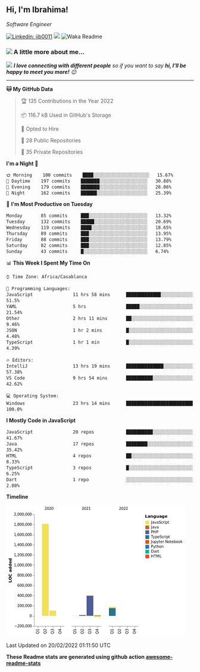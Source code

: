 <h2>Hi, I'm Ibrahima! </h2>
<p><em>Software Engineer 
</em></p>


[![Linkedin: iib0011](https://img.shields.io/badge/-iib0011-blue?style=flat-square&logo=Linkedin&logoColor=white&link=https://www.linkedin.com/in/iib0011/)](https://www.linkedin.com/in/iib0011/)
![](https://visitor-badge.glitch.me/badge?page_id=iib0011)
![Waka Readme](https://github.com/iib0011/iib0011/workflows/Waka%20Readme/badge.svg)


### <img src="https://media.giphy.com/media/VgCDAzcKvsR6OM0uWg/giphy.gif" width="50"> A little more about me...  


<img src="https://media.giphy.com/media/LnQjpWaON8nhr21vNW/giphy.gif" width="60"> <em><b>I love connecting with different people</b> so if you want to say <b>hi, I'll be happy to meet you more!</b> 😊</em>

---
<!--START_SECTION:waka-->
**🐱 My GitHub Data** 

> 🏆 135 Contributions in the Year 2022
 > 
> 📦 116.7 kB Used in GitHub's Storage 
 > 
> 💼 Opted to Hire
 > 
> 📜 28 Public Repositories 
 > 
> 🔑 35 Private Repositories  
 > 
**I'm a Night 🦉** 

```text
🌞 Morning    100 commits    ████░░░░░░░░░░░░░░░░░░░░░   15.67% 
🌆 Daytime    197 commits    ███████░░░░░░░░░░░░░░░░░░   30.88% 
🌃 Evening    179 commits    ███████░░░░░░░░░░░░░░░░░░   28.06% 
🌙 Night      162 commits    ██████░░░░░░░░░░░░░░░░░░░   25.39%

```
📅 **I'm Most Productive on Tuesday** 

```text
Monday       85 commits     ███░░░░░░░░░░░░░░░░░░░░░░   13.32% 
Tuesday      132 commits    █████░░░░░░░░░░░░░░░░░░░░   20.69% 
Wednesday    119 commits    ████░░░░░░░░░░░░░░░░░░░░░   18.65% 
Thursday     89 commits     ███░░░░░░░░░░░░░░░░░░░░░░   13.95% 
Friday       88 commits     ███░░░░░░░░░░░░░░░░░░░░░░   13.79% 
Saturday     82 commits     ███░░░░░░░░░░░░░░░░░░░░░░   12.85% 
Sunday       43 commits     █░░░░░░░░░░░░░░░░░░░░░░░░   6.74%

```


📊 **This Week I Spent My Time On** 

```text
⌚︎ Time Zone: Africa/Casablanca

💬 Programming Languages: 
JavaScript               11 hrs 58 mins      █████████████░░░░░░░░░░░░   51.5% 
YAML                     5 hrs               █████░░░░░░░░░░░░░░░░░░░░   21.54% 
Other                    2 hrs 11 mins       ██░░░░░░░░░░░░░░░░░░░░░░░   9.46% 
JSON                     1 hr 2 mins         █░░░░░░░░░░░░░░░░░░░░░░░░   4.48% 
TypeScript               1 hr 1 min          █░░░░░░░░░░░░░░░░░░░░░░░░   4.39%

🔥 Editors: 
IntelliJ                 13 hrs 19 mins      ██████████████░░░░░░░░░░░   57.38% 
VS Code                  9 hrs 54 mins       ██████████░░░░░░░░░░░░░░░   42.62%

💻 Operating System: 
Windows                  23 hrs 14 mins      █████████████████████████   100.0%

```

**I Mostly Code in JavaScript** 

```text
JavaScript               20 repos            ██████████░░░░░░░░░░░░░░░   41.67% 
Java                     17 repos            ████████░░░░░░░░░░░░░░░░░   35.42% 
HTML                     4 repos             ██░░░░░░░░░░░░░░░░░░░░░░░   8.33% 
TypeScript               3 repos             █░░░░░░░░░░░░░░░░░░░░░░░░   6.25% 
Dart                     1 repo              ░░░░░░░░░░░░░░░░░░░░░░░░░   2.08%

```


**Timeline**

![Chart not found](https://raw.githubusercontent.com/iib0011/iib0011/master/charts/bar_graph.png) 


 Last Updated on 20/02/2022 01:11:50 UTC
<!--END_SECTION:waka-->

**These Readme stats are generated using github action [awesome-readme-stats](https://github.com/iib0011/waka-readme-stats)**
